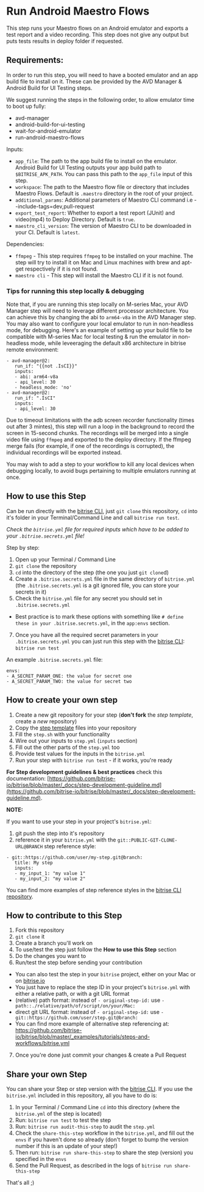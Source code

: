 # Run Android Maestro Flows

This step runs your Maestro flows on an Android emulator and exports a test report and a video recording. This step does not give any output but puts tests results in deploy folder if requested.

## Requirements:
In order to run this step, you will need to have a booted emulator and an app build file to install on it. These can be provided by the AVD Manager & Android Build for UI Testing steps.

We suggest running the steps in the following order, to allow emulator time to boot up fully:

- avd-manager
- android-build-for-ui-testing
- wait-for-android-emulator
- run-android-maestro-flows


Inputs:
- `app_file`: The path to the app build file to install on the emulator. Android Build for UI Testing outputs your app build path to `$BITRISE_APK_PATH`. You can pass this path to the `app_file` input of this step.
- `workspace`: The path to the Maestro flow file or directory that includes Maestro Flows. Default is `.maestro` directory in the root of your project.
- `additional_params`: Additional parameters of Maestro CLI command i.e --include-tags=dev,pull-request
- `export_test_report`: Whether to export a test report (JUnit) and video(mp4) to Deploy Directory. Default is `true`.
- `maestro_cli_version`: The version of Maestro CLI to be downloaded in your CI. Default is `latest`.

Dependencies:
- `ffmpeg` - This step requires `ffmpeg` to be installed on your machine. The step will try to install it on Mac and Linux machines with brew and apt-get respectively if it is not found.
- `maestro cli` - This step will install the Maestro CLI if it is not found. 


### Tips for running this step locally & debugging

Note that, if you are running this step locally on M-series Mac, your AVD Manager step will need to leverage different processor architecture. You can achieve this by changing the abi to `arm64-v8a` in the AVD Manager step. You may also want to configure your local emulator to run in non-headless mode, for debugging.  Here's an example of setting up your build file to be compatible with M-series Mac for local testing & run the emulator in non-headless mode, while leveeraging the default x86 architecture in bitrise remote environment:

```
- avd-manager@2:
   run_if: "{{not .IsCI}}"
   inputs:
   - abi: arm64-v8a
   - api_level: 30
   - headless_mode: 'no'
- avd-manager@2:
   run_if: ".IsCI"
   inputs:
   - api_level: 30
```

Due to timeout limitations with the adb screen recorder functionality (times out after 3 mintes), this step will run a loop in the background to record the screen in 15-second chunks. The recordings will be merged into a single video file using `ffmpeg` and exported to the deploy directory. If the ffmpeg merge fails (for example, if one of the recordings is corrupted), the individual recordings will be exported instead.

You may wish to add a step to your workflow to kill any local devices when debugging locally, to avoid bugs pertaining to multiple emulators running at once. 

## How to use this Step

Can be run directly with the [bitrise CLI](https://github.com/bitrise-io/bitrise),
just `git clone` this repository, `cd` into it's folder in your Terminal/Command Line
and call `bitrise run test`.

*Check the `bitrise.yml` file for required inputs which have to be
added to your `.bitrise.secrets.yml` file!*

Step by step:

1. Open up your Terminal / Command Line
2. `git clone` the repository
3. `cd` into the directory of the step (the one you just `git clone`d)
5. Create a `.bitrise.secrets.yml` file in the same directory of `bitrise.yml`
   (the `.bitrise.secrets.yml` is a git ignored file, you can store your secrets in it)
6. Check the `bitrise.yml` file for any secret you should set in `.bitrise.secrets.yml`
  * Best practice is to mark these options with something like `# define these in your .bitrise.secrets.yml`, in the `app:envs` section.
7. Once you have all the required secret parameters in your `.bitrise.secrets.yml` you can just run this step with the [bitrise CLI](https://github.com/bitrise-io/bitrise): `bitrise run test`

An example `.bitrise.secrets.yml` file:

```
envs:
- A_SECRET_PARAM_ONE: the value for secret one
- A_SECRET_PARAM_TWO: the value for secret two
```

## How to create your own step

1. Create a new git repository for your step (**don't fork** the *step template*, create a *new* repository)
2. Copy the [step template](https://github.com/bitrise-steplib/step-template) files into your repository
3. Fill the `step.sh` with your functionality
4. Wire out your inputs to `step.yml` (`inputs` section)
5. Fill out the other parts of the `step.yml` too
6. Provide test values for the inputs in the `bitrise.yml`
7. Run your step with `bitrise run test` - if it works, you're ready

__For Step development guidelines & best practices__ check this documentation: [https://github.com/bitrise-io/bitrise/blob/master/_docs/step-development-guideline.md](https://github.com/bitrise-io/bitrise/blob/master/_docs/step-development-guideline.md).

**NOTE:**

If you want to use your step in your project's `bitrise.yml`:

1. git push the step into it's repository
2. reference it in your `bitrise.yml` with the `git::PUBLIC-GIT-CLONE-URL@BRANCH` step reference style:

```
- git::https://github.com/user/my-step.git@branch:
   title: My step
   inputs:
   - my_input_1: "my value 1"
   - my_input_2: "my value 2"
```

You can find more examples of step reference styles
in the [bitrise CLI repository](https://github.com/bitrise-io/bitrise/blob/master/_examples/tutorials/steps-and-workflows/bitrise.yml#L65).

## How to contribute to this Step

1. Fork this repository
2. `git clone` it
3. Create a branch you'll work on
4. To use/test the step just follow the **How to use this Step** section
5. Do the changes you want to
6. Run/test the step before sending your contribution
  * You can also test the step in your `bitrise` project, either on your Mac or on [bitrise.io](https://www.bitrise.io)
  * You just have to replace the step ID in your project's `bitrise.yml` with either a relative path, or with a git URL format
  * (relative) path format: instead of `- original-step-id:` use `- path::./relative/path/of/script/on/your/Mac:`
  * direct git URL format: instead of `- original-step-id:` use `- git::https://github.com/user/step.git@branch:`
  * You can find more example of alternative step referencing at: https://github.com/bitrise-io/bitrise/blob/master/_examples/tutorials/steps-and-workflows/bitrise.yml
7. Once you're done just commit your changes & create a Pull Request


## Share your own Step

You can share your Step or step version with the [bitrise CLI](https://github.com/bitrise-io/bitrise). If you use the `bitrise.yml` included in this repository, all you have to do is:

1. In your Terminal / Command Line `cd` into this directory (where the `bitrise.yml` of the step is located)
1. Run: `bitrise run test` to test the step
1. Run: `bitrise run audit-this-step` to audit the `step.yml`
1. Check the `share-this-step` workflow in the `bitrise.yml`, and fill out the
   `envs` if you haven't done so already (don't forget to bump the version number if this is an update
   of your step!)
1. Then run: `bitrise run share-this-step` to share the step (version) you specified in the `envs`
1. Send the Pull Request, as described in the logs of `bitrise run share-this-step`

That's all ;)
